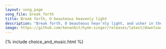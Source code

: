 ```yaml
---
layout: song_page
song_file: break_forth
title: Break forth, O beauteous heavenly light
description: "Break forth, O beauteous heav'nly light, and usher in the morning. O shepherds, shrink not with affright, but hear the angel's warning. This child, no... christian 4part acapella 1verse musicbyother textbyother morning"
image: https://github.com/kenanbit/hymn-singer/releases/latest/download/break_forth-trad.png
---
```


{% include choice_and_music.html %}